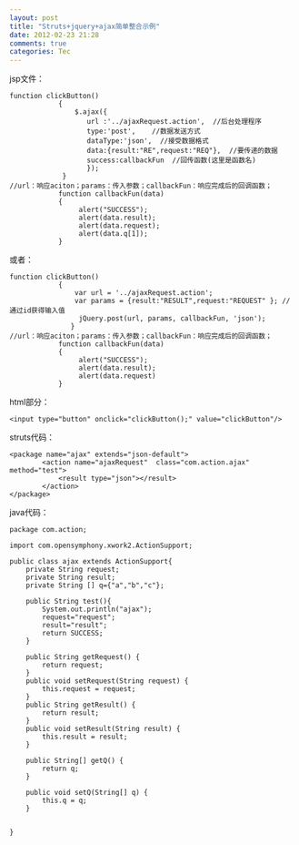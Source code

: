 ```yaml
---
layout: post
title: "Struts+jquery+ajax简单整合示例"
date: 2012-02-23 21:28
comments: true
categories: Tec
---
```

jsp文件：

	function clickButton()  
	            {      
	                $.ajax({  
	                   url :'../ajaxRequest.action',  //后台处理程序  
	                   type:'post',    //数据发送方式  
	                   dataType:'json',  //接受数据格式  
	                   data:{result:"RE",request:"REQ"},  //要传递的数据  
	                   success:callbackFun  //回传函数(这里是函数名)  
	                   });  
	             }   
	//url：响应aciton；params：传入参数；callbackFun：响应完成后的回调函数；  
	            function callbackFun(data)  
	            {  
	                 alert("SUCCESS");  
	                 alert(data.result);  
	                 alert(data.request);  
	                 alert(data.q[1]);  
	            }
	            
<!--more-->	            
或者：
	
	function clickButton()  
	            {      
	                var url = '../ajaxRequest.action';  
	                var params = {result:"RESULT",request:"REQUEST" }; //通过id获得输入值  
	                 jQuery.post(url, params, callbackFun, 'json');  
	               }   
	//url：响应aciton；params：传入参数；callbackFun：响应完成后的回调函数；  
	            function callbackFun(data)  
	            {  
	                 alert("SUCCESS");  
	                 alert(data.result);  
	                 alert(data.request)  
	            } 
	            
html部分：

	<input type="button" onclick="clickButton();" value="clickButton"/>	            
	            
struts代码：	            
	            
	<package name="ajax" extends="json-default">  
	        <action name="ajaxRequest"  class="com.action.ajax" method="test">  
	            <result type="json"></result>  
	        </action>  
	</package>

java代码：

	package com.action;  
	  
	import com.opensymphony.xwork2.ActionSupport;  
	  
	public class ajax extends ActionSupport{  
	    private String request;  
	    private String result;  
	    private String [] q={"a","b","c"};   
	      
	    public String test(){  
	        System.out.println("ajax");  
	        request="request";  
	        result="result";  
	        return SUCCESS;  
	    }  
	      
	    public String getRequest() {  
	        return request;  
	    }  
	    public void setRequest(String request) {  
	        this.request = request;  
	    }  
	    public String getResult() {  
	        return result;  
	    }  
	    public void setResult(String result) {  
	        this.result = result;  
	    }  
	  
	    public String[] getQ() {  
	        return q;  
	    }  
	  
	    public void setQ(String[] q) {  
	        this.q = q;  
	    }  
	      
	  
	}












	            
	            
	            
	            
